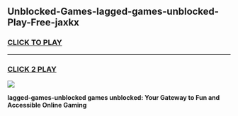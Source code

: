
## Unblocked-Games-lagged-games-unblocked-Play-Free-jaxkx
<h3>
<a href="https://premium76.site?title=lagged-games-unblocked&ref=09A">CLICK TO PLAY</a></h3>
<hr>

<h3>
<a href="https://premium76.site?title=lagged-games-unblocked&ref=09A">CLICK 2 PLAY</a>
  
</h3>

<a href="https://premium76.site?title=lagged-games-unblocked&ref=09A"><img src="https://clearcache.store/games.png"></a>


**lagged-games-unblocked games unblocked: Your Gateway to Fun and Accessible Online Gaming**
